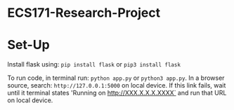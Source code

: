 # ECS171-Research-Project

# Set-Up
Install flask using: `pip install flask` or `pip3 install flask`

To run code, in terminal run: `python app.py` or `python3 app.py`. In a browser source, search: `http://127.0.0.1:5000` on local device. If this link fails, wait until it terminal states 'Running on http://XXX.X.X.X.XXXX` and run that URL on local device.
